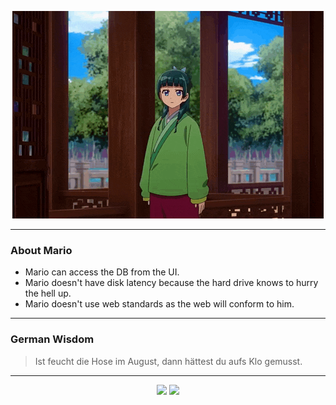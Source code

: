<p align="center">
  <img src="assets/maomao.gif" />
</p>

---

### About Mario
- Mario can access the DB from the UI.
- Mario doesn't have disk latency because the hard drive knows to hurry the hell up.
- Mario doesn't use web standards as the web will conform to him.

---

### German Wisdom
> Ist feucht die Hose im August, dann hättest du aufs Klo gemusst.

---

<p align="center">
  <a>
    <img height="180em" src="https://github-readme-stats-eight-theta.vercel.app/api?username=Torfkopp&show_icons=true&theme=dark&include_all_commits=true&count_private=true"/>
  </a>
  <a href="https://github.com/Torfkopp?tab=repositories">
    <img height="180em" src="https://github-readme-stats-eight-theta.vercel.app/api/top-langs/?username=torfkopp&layout=compact&theme=dark&langs_count=8&hide=java"/>
  </a>
</p>
